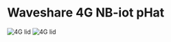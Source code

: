 # Waveshare 4G NB-iot pHat
![4G lid](https://github.com/PiSugar/pisugar-case-pihat-cap/blob/master/4g_cap/comp.JPG?raw=true)
![4G lid](https://github.com/PiSugar/pisugar-case-pihat-cap/blob/master/4g_cap/comp2.JPG?raw=true)
